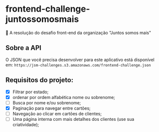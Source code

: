 # frontend-challenge-juntossomosmais
🚀 A resolução do desafio front-end da organização "Juntos somos mais"

## Sobre a API
O JSON que você precisa desenvolver para este aplicativo está disponível em:
`https://jsm-challenges.s3.amazonaws.com/frontend-challenge.json`

## Requisitos do projeto:

- [x] Filtrar por estado;
- [x] ordenar por ordem alfabética nome ou sobrenome;
- [ ] Busca por nome e/ou sobrenome;
- [x] Paginação para navegar entre cartões;
- [ ] Navegação ao clicar em cartões de clientes;
- [ ] Uma página interna com mais detalhes dos clientes (use sua criatividade);
